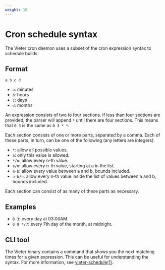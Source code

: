 ```yaml
---
weight: 10
---
```


# Cron schedule syntax

The Vieter cron daemon uses a subset of the cron expression syntax to schedule
builds.

## Format

`a b c d`

* `a`: minutes
* `b`: hours
* `c`: days
* `d`: months

An expression consists of two to four sections. If less than four sections are
provided, the parser will append `*` until there are four sections. This means
that `0 3` is the same as `0 3 * *`.

Each section consists of one or more parts, separated by a comma. Each of these
parts, in turn, can be one of the following (any letters are integers):

* `*`: allow all possible values.
* `a`: only this value is allowed.
* `*/n`: allow every n-th value.
* `a/n`: allow every n-th value, starting at a in the list.
* `a-b`: allow every value between a and b, bounds included.
* `a-b/n`: allow every n-th value inside the list of values between a and b,
  bounds included.

Each section can consist of as many of these parts as necessary.

## Examples

* `0 3`: every day at 03:00AM.
* `0 0 */7`: every 7th day of the month, at midnight.

## CLI tool

The Vieter binary contains a command that shows you the next matching times for
a given expression. This can be useful for understanding the syntax. For more
information, see
[vieter-schedule(1)](https://rustybever.be/man/vieter/vieter-schedule.1.html).
